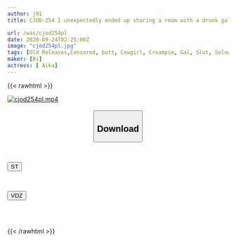 ```yaml
---
author: j91
title: CJOD-254 I unexpectedly ended up sharing a room with a drunk gal at my part-time job at a boarding house during summer vacation. I straddled her without permission, shook her black butt, and was creampied until morning... AIKA

url: /was/cjod254pl
date: 2020-09-24T02:25:00Z
image: "cjod254pl.jpg"
tags: [Old Releases,Censored, butt, Cowgirl, Creampie, Gal, Slut, Solowork]
maker: [Bi]
actress: [ Aika]
---
```



{{< rawhtml >}}

<div class="video" data-videoid="LYpx3WDOjAiRKpx">
    <a href="javascript:;">
        <img src="/was/cjod254pl/cjod254pl.jpg" width="WIDTH" height="HEIGHT" alt="cjod254pl.mp4" loading="lazy">
    </a>
</div>

<script type="text/javascript" src="https://j91.asia/asset/on-demand-st.js"></script>

<br>
  <link rel="stylesheet" href="https://j91.asia/asset/bs5.css">
  
  <center>
  <button class="btn btn-primary" type="button" data-bs-toggle="collapse" data-bs-target=".multi-collapse" aria-expanded="false" aria-controls="multiCollapseExample1 multiCollapseExample2"><h2>Download</h2></button></center>
</p>
<div class="row">
  <div class="col">
    <div class="collapse multi-collapse" id="multiCollapseExample1">
      <div class="card card-body">
	      	      <br>
<div class="buttons">  
<p><a href="https://streamtape.to/v/LYpx3WDOjAiRKpx" target="_blank"><button class="btn-hover color-3"><i class="fa fa-download"></i> ST</button></a></p></div>
    </div>
  </div>
</div>
  <div class="col">
    <div class="collapse multi-collapse" id="multiCollapseExample2">
      <div class="card card-body">
	      <br>
<div class="buttons">
<p><a href="https://vidoza.net/myb4l26j4qdi" target="_blank"><button class="btn-hover color-1"><i class="fa fa-download"></i> VDZ</button></a></p></div>
<br><br>
      </div>
    </div>
  </div>
</div>

{{< /rawhtml >}}
